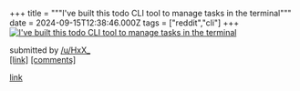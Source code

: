 +++
title = """I've built this todo CLI tool to manage tasks in the terminal"""
date = 2024-09-15T12:38:46.000Z
tags = ["reddit","cli"]
+++
[![I've built this todo CLI tool to manage tasks in the terminal](https://external-preview.redd.it/dmZseWx3YTN4eW9kMZW5iUWlK5v-jGXYhGcgiCybRedR_18Jff6rciwN_k6D.png?width=640&crop=smart&auto=webp&s=e527de0dbd8d225783f14495399b1296725f2512 "I've built this todo CLI tool to manage tasks in the terminal")](https://www.reddit.com/r/commandline/comments/1fhbj3e/ive_built_this_todo_cli_tool_to_manage_tasks_in/)

submitted by [/u/HxX\_](https://www.reddit.com/user/HxX_)  
[\[link\]](https://v.redd.it/q41v83b3xyod1) [\[comments\]](https://www.reddit.com/r/commandline/comments/1fhbj3e/ive_built_this_todo_cli_tool_to_manage_tasks_in/)

[link](https://www.reddit.com/r/commandline/comments/1fhbj3e/ive_built_this_todo_cli_tool_to_manage_tasks_in/)
